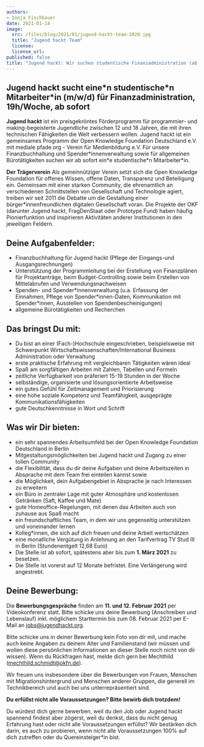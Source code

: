 ```yaml
---
authors:
- Sonja Fischbauer
date: 2021-01-14
image:
  src: /files/blog/2021/01/jugend-hackt-team-2020.jpg
  title: "Jugend hackt Team"
  license:
  license_url:
published: false
title: "Jugend hackt: Wir suchen studentische Finanzadministration (ab sofort)"
---
```


## Jugend hackt sucht eine\*n studentische\*n Mitarbeiter\*in (m/w/d) für Finanzadministration, 19h/Woche, ab sofort

**Jugend hackt** ist ein preisgekröntes Förderprogramm für programmier- und making-begeisterte Jugendliche zwischen 12 und 18 Jahren, die mit ihren technischen Fähigkeiten die Welt verbessern wollen. Jugend hackt ist ein gemeinsames Programm der Open Knowledge Foundation Deutschland e.V.  mit mediale pfade.org - Verein für Medienbildung e.V. Für unsere Finanzbuchhaltung und Spender\*innenverwaltung sowie für allgemeinen Bürotätigkeiten suchen wir ab sofort ein\*e studentische\*n Mitarbeiter\*in.

**Der Trägerverein**
Als gemeinnütziger Verein setzt sich die Open Knowledge Foundation für offenes Wissen, offene Daten, Transparenz und Beteiligung ein. Gemeinsam mit einer starken Community, die ehrenamtlich an verschiedenen Schnittstellen von Gesellschaft und Technologie agiert, treiben wir seit 2011 die Debatte um die Gestaltung einer bürger\*innenfreundlichen digitalen Gesellschaft voran. Die Projekte der OKF (darunter Jugend hackt, FragDenStaat oder Prototype Fund) haben häufig Pionierfunktion und inspirieren Aktivitäten anderer Institutionen in den jeweiligen Feldern.

## Deine Aufgabenfelder:

* Finanzbuchhaltung für Jugend hackt (Pflege der Eingangs-und Ausgangsrechnungen)
* Unterstützung der Programmleitung bei der Erstellung von Finanzplänen für Projektanträge, beim Budget-Controlling sowie beim Erstellen von Mittelabrufen und Verwendungsnachweisen
* Spenden- und Spender\*innenverwaltung  (u.a. Erfassung der Einnahmen, Pflege von Spender\*innen-Daten,  Kommunikation mit Spender\*innen, Ausstellen von Spendenbescheinigungen)
* allgemeine Bürotätigkeiten und Recherchen

## Das bringst Du mit:

* Du bist an einer (Fach-)Hochschule eingeschrieben, beispielsweise mit Schwerpunkt Wirtschaftswissenschaften/International Business Administration oder Verwaltung
* erste praktische Erfahrung mit vergleichbaren Tätigkeiten wären ideal
* Spaß am sorgfältigen Arbeiten mit Zahlen, Tabellen und Formeln
* zeitliche Verfügbarkeit von präferiert 15-19 Stunden in der Woche
* selbständige, organisierte und lösungsorientierte Arbeitsweise
* ein gutes Gefühl für Zeitmanagement und Priorisierung
* eine hohe soziale Kompetenz und Teamfähigkeit, ausgeprägte Kommunikationsfähigkeiten
* gute Deutschkenntnisse in Wort und Schrift

## Was wir Dir bieten:

* ein sehr spannendes Arbeitsumfeld bei der Open Knowledge Foundation Deutschland  in Berlin
* Mitgestaltungsmöglichkeiten bei Jugend hackt und Zugang zu einer tollen Community
* die Flexibilität, dass du dir deine Aufgaben und deine Arbeitszeiten in Absprache mit dem Team frei einteilen kannst  sowie
* die Möglichkeit, dein Aufgabengebiet in Absprache je nach Interessen zu erweitern
* ein Büro in zentraler Lage mit guter Atmosphäre und kostenlosen Getränken (Saft, Kaffee und Mate)
* gute Homeoffice-Regelungen, mit denen das Arbeiten auch von zuhause aus Spaß macht
* ein freundschaftliches Team, in dem wir uns gegenseitig unterstützen und voneinander lernen
* Kolleg\*innen, die sich auf dich freuen und deine Arbeit wertschätzen
* eine monatliche Vergütung in Anlehnung an den Tarifvertrag TV Stud III in Berlin (Stundenentgelt 12,68 Euro)
* Die Stelle ist ab sofort, spätestens aber bis zum **1. März 2021** zu besetzen.
* Die Stelle ist vorerst auf 12 Monate befristet. Eine  Verlängerung wird angestrebt.


## Deine Bewerbung:

Die **Bewerbungsgespräche** finden am **11. und 12. Februar 2021** per Videokonferenz statt. Bitte schicke uns deine Bewerbung (Anschreiben und Lebenslauf) inkl. möglichem Starttermin bis zum 08. Februar 2021 per E-Mail an [jobs@jugendhackt.org](mailto:jobs@jugendhackt.org).

Bitte schicke uns in deiner Bewerbung kein Foto von dir mit, und mache auch keine Angaben zu deinem Alter und Familienstand (wir müssen und wollen diese persönlichen Informationen an dieser Stelle noch nicht von dir wissen). Wenn du Rückfragen hast, melde dich gern bei Mechthild ([mechthild.schmidt@okfn.de](mailto:mechthild.schmidt@okfn.de)).

Wir freuen uns insbesondere über die Bewerbungen von Frauen, Menschen mit Migrationshintergrund und Menschen anderer Gruppen, die generell im Technikbereich und auch bei uns unterrepräsentiert sind.

**Du erfüllst nicht alle Voraussetzungen? Bitte bewirb dich trotzdem!**

Du würdest dich gerne bewerben, weil du den Job oder Jugend hackt spannend findest aber zögerst, weil du denkst, dass du nicht genug Erfahrung hast oder nicht alle Voraussetzungen erfüllst? Wir bestärken dich darin, es auch zu probieren, wenn nicht alle Voraussetzungen 100% auf dich zutreffen oder du Quereinsteiger\*in bist.
